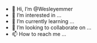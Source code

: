 - 👋 Hi, I’m @Wesleyemmer
- 👀 I’m interested in ...
- 🌱 I’m currently learning ...
- 💞️ I’m looking to collaborate on ...
- 📫 How to reach me ...

<!---
Wesleyemmer/Wesleyemmer is a ✨ special ✨ repository because its `README.md` (this file) appears on your GitHub profile.
You can click the Preview link to take a look at your changes.
--->
